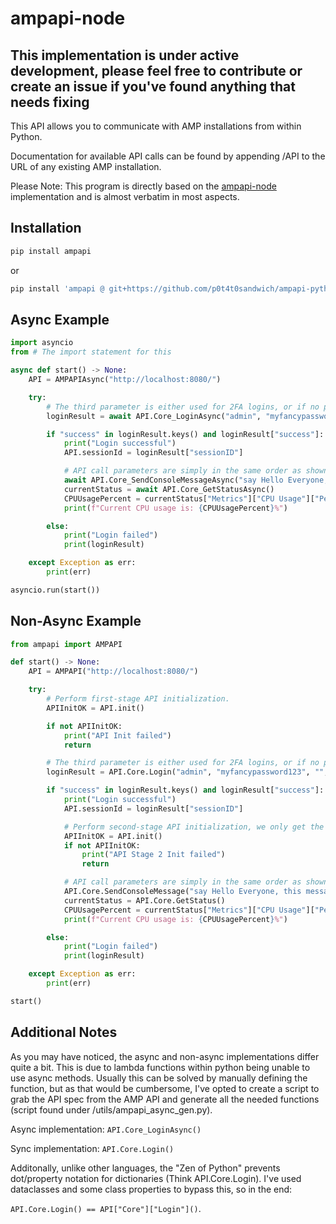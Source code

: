 # ampapi-node

## This implementation is under active development, please feel free to contribute or create an issue if you've found anything that needs fixing

This API allows you to communicate with AMP installations from within Python.

Documentation for available API calls can be found by appending /API to the URL of any existing AMP installation.

Please Note: This program is directly based on the [ampapi-node](https://github.com/CubeCoders/ampapi-node) implementation and is almost verbatim in most aspects.

## Installation

```bash
pip install ampapi
```

or

```bash
pip install 'ampapi @ git+https://github.com/p0t4t0sandwich/ampapi-python.git'
```

## Async Example

```python
import asyncio
from # The import statement for this

async def start() -> None:
    API = AMPAPIAsync("http://localhost:8080/")

    try:
        # The third parameter is either used for 2FA logins, or if no password is specified to use a remembered token from a previous login, or a service login token.
        loginResult = await API.Core_LoginAsync("admin", "myfancypassword123", "", False)

        if "success" in loginResult.keys() and loginResult["success"]:
            print("Login successful")
            API.sessionId = loginResult["sessionID"]

            # API call parameters are simply in the same order as shown in the documentation.
            await API.Core_SendConsoleMessageAsync("say Hello Everyone, this message was sent from the Python API!")
            currentStatus = await API.Core_GetStatusAsync()
            CPUUsagePercent = currentStatus["Metrics"]["CPU Usage"]["Percent"]
            print(f"Current CPU usage is: {CPUUsagePercent}%")

        else:
            print("Login failed")
            print(loginResult)

    except Exception as err:
        print(err)

asyncio.run(start())
```

## Non-Async Example

```python
from ampapi import AMPAPI

def start() -> None:
    API = AMPAPI("http://localhost:8080/")

    try:
        # Perform first-stage API initialization.
        APIInitOK = API.init()

        if not APIInitOK:
            print("API Init failed")
            return

        # The third parameter is either used for 2FA logins, or if no password is specified to use a remembered token from a previous login, or a service login token.
        loginResult = API.Core.Login("admin", "myfancypassword123", "", False)

        if "success" in loginResult.keys() and loginResult["success"]:
            print("Login successful")
            API.sessionId = loginResult["sessionID"]

            # Perform second-stage API initialization, we only get the full API data once we're logged in.
            APIInitOK = API.init()
            if not APIInitOK:
                print("API Stage 2 Init failed")
                return

            # API call parameters are simply in the same order as shown in the documentation.
            API.Core.SendConsoleMessage("say Hello Everyone, this message was sent from the Python API!")
            currentStatus = API.Core.GetStatus()
            CPUUsagePercent = currentStatus["Metrics"]["CPU Usage"]["Percent"]
            print(f"Current CPU usage is: {CPUUsagePercent}%")

        else:
            print("Login failed")
            print(loginResult)

    except Exception as err:
        print(err)

start()
```

## Additional Notes

As you may have noticed, the async and non-async implementations differ quite a bit. This is due to lambda functions within python being unable to use async methods. Usually this can be solved by manually defining the function, but as that would be cumbersome, I've opted to create a script to grab the API spec from the AMP API and generate all the needed functions (script found under /utils/ampapi_async_gen.py).

Async implementation: `API.Core_LoginAsync()`

Sync implementation: `API.Core.Login()`

Additonally, unlike other languages, the "Zen of Python" prevents dot/property notation for dictionaries (Think API.Core.Login). I've used dataclasses and some class properties to bypass this, so in the end:

`API.Core.Login() == API["Core"]["Login"]()`.
